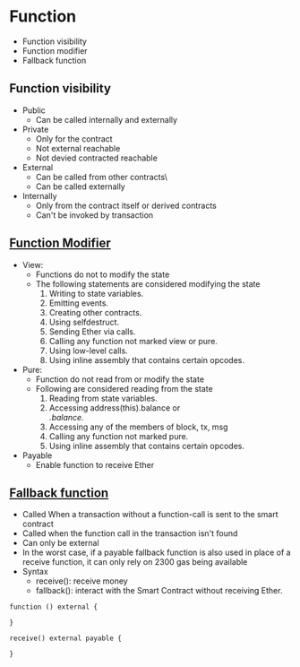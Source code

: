 # Function
- Function visibility
- Function modifier
- Fallback function

## Function visibility
- Public
    - Can be called internally and externally
- Private
    - Only for the contract
    - Not external reachable
    - Not devied contracted reachable
- External
    - Can be called from other contracts\
    - Can be called externally
- Internally
    - Only from the contract itself or derived contracts
    - Can't be invoked by transaction

## [Function Modifier](https://docs.soliditylang.org/en/v0.8.0/contracts.html?highlight=view#view-functions)
- View: 
    - Functions do not to modify the state
    - The following statements are considered modifying the state
        1. Writing to state variables.
        2. Emitting events.
        3. Creating other contracts.
        4. Using selfdestruct.
        5. Sending Ether via calls.
        6. Calling any function not marked view or pure.
        7. Using low-level calls.
        8. Using inline assembly that contains certain opcodes.
- Pure:
    - Function do not read from or modify the state
    - Following are considered reading from the state
        1. Reading from state variables.
        2. Accessing address(this).balance or <address>.balance.
        3. Accessing any of the members of block, tx, msg
        4. Calling any function not marked pure.
        5. Using inline assembly that contains certain opcodes.
- Payable
    - Enable function to receive Ether

## [Fallback function](https://docs.soliditylang.org/en/v0.8.6/contracts.html?highlight=fallback#fallback-function)
- Called When a transaction without a function-call is sent to the smart contract
- Called when the function call in the transaction isn't found
- Can only be external
- In the worst case, if a payable fallback function is also used in place of a receive function, it can only rely on 2300 gas being available
- Syntax
    - receive(): receive money
    - fallback(): interact with the Smart Contract without receiving Ether.
```
function () external {

}   
```
```
receive() external payable {

} 
```